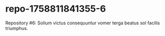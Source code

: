# repo-1758811841355-6
Repository #6: Solium victus consequuntur vomer terga beatus sol facilis triumphus.
